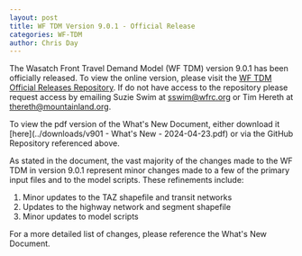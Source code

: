 ```yaml
---
layout: post
title: WF TDM Version 9.0.1 - Official Release
categories: WF-TDM
author: Chris Day
---
```


The Wasatch Front Travel Demand Model (WF TDM) version 9.0.1 has been officially released. To view the online version, please visit the [WF TDM Official Releases Repository](https://github.com/WFRCAnalytics/WF-TDM-Official-Releases/releases/tag/v9.0.1-official). If do not have access to the repository please request access by emailing Suzie Swim at sswim@wfrc.org or Tim Hereth at thereth@mountainland.org.

To view the pdf version of the What's New Document, either download it [here](../downloads/v901 - What's New - 2024-04-23.pdf) or via the GitHub Repository referenced above. 

As stated in the document, the vast majority of the changes made to the WF TDM in version 9.0.1 represent minor changes made to a few of the primary input files and to the model scripts. These refinements include:

 1. Minor updates to the TAZ shapefile and transit networks
 2. Updates to the highway network and segment shapefile
 3. Minor updates to model scripts

For a more detailed list of changes, please reference the What's New Document.
